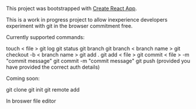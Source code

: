 This project was bootstrapped with [Create React App](https://github.com/facebook/create-react-app).

This is a work in progress project to allow inexperience developers experiment with git in the browser
commitment free.

Currently supported commands:

touch < file >
git log
git status
git branch
git branch < branch name >
git checkout -b < branch name >
git add .
git add < file >
git commit < file > -m "commit message"
git commit -m "commit message"
git push (provided you have provided the correct auth details)

Coming soon:

git clone
git init
git remote add

In broswer file editor

